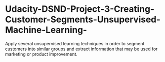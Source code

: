 # Udacity-DSND-Project-3-Creating-Customer-Segments-Unsupervised-Machine-Learning-
Apply several unsupervised learning techniques in order to segment customers into similar groups and extract information that may be used for marketing or product improvement.
